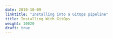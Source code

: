 ```yaml
---
date: 2019-10-09
linktitle: "Installing into a GitOps pipeline"
title: Installing With GitOps
weight: 10020
draft: true
---
```


